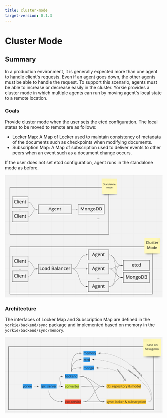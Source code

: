 ```yaml
---
title: cluster-mode
target-version: 0.1.3
---
```


# Cluster Mode

## Summary

In a production environment, it is generally expected more than one agent to handle client's requests. Even if an agent goes down, the other agents must be able to handle the request. To support this scenario, agents must be able to increase or decrease easily in the cluster. Yorkie provides a cluster mode in which multiple agents can run by moving agent's local state to a remote location.

### Goals

Provide cluster mode when the user sets the etcd configuration. The local states to be moved to remote are as follows:
- Locker Map: A Map of Locker used to maintain consistency of metadata of the documents such as checkpoints when modifying documents.
- Subscription Map: A Map of subscription used to deliver events to other peers when an event such as a document change occurs.

If the user does not set etcd configuration, agent runs in the standalone mode as before.

![cluster-mode](media/cluster-mode.png)

### Architecture

The interfaces of Locker Map and Subscription Map are defined in the `yorkie/backend/sync` package and implemented based on memory in the `yorkie/backend/sync/memory`.

![yorkie-architecture](media/yorkie-architecture.png)
